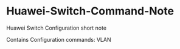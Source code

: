 # Huawei-Switch-Command-Note
Huawei Switch Configuration short note

Contains Configuration commands: VLAN
